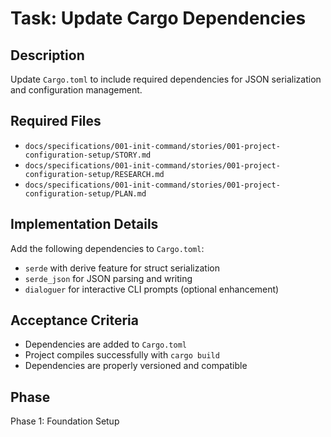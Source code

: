 # Task: Update Cargo Dependencies

## Description
Update `Cargo.toml` to include required dependencies for JSON serialization and configuration management.

## Required Files
- `docs/specifications/001-init-command/stories/001-project-configuration-setup/STORY.md`
- `docs/specifications/001-init-command/stories/001-project-configuration-setup/RESEARCH.md`
- `docs/specifications/001-init-command/stories/001-project-configuration-setup/PLAN.md`

## Implementation Details
Add the following dependencies to `Cargo.toml`:
- `serde` with derive feature for struct serialization
- `serde_json` for JSON parsing and writing
- `dialoguer` for interactive CLI prompts (optional enhancement)

## Acceptance Criteria
- Dependencies are added to `Cargo.toml`
- Project compiles successfully with `cargo build`
- Dependencies are properly versioned and compatible

## Phase
Phase 1: Foundation Setup